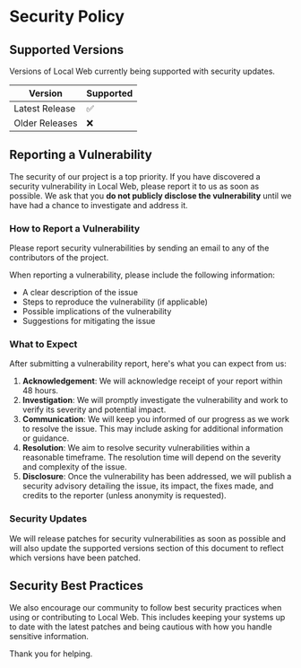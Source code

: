 # Security Policy

## Supported Versions

Versions of Local Web currently being supported with security updates.

| Version        | Supported          |
| -------------- | ------------------ |
| Latest Release | :white_check_mark: |
| Older Releases | :x:                |

## Reporting a Vulnerability

The security of our project is a top priority. If you have discovered a security vulnerability in Local Web, please report it to us as soon as possible. We ask that you **do not publicly disclose the vulnerability** until we have had a chance to investigate and address it.

### How to Report a Vulnerability

Please report security vulnerabilities by sending an email to any of the contributors of the project.

When reporting a vulnerability, please include the following information:

- A clear description of the issue
- Steps to reproduce the vulnerability (if applicable)
- Possible implications of the vulnerability
- Suggestions for mitigating the issue

### What to Expect

After submitting a vulnerability report, here's what you can expect from us:

1. **Acknowledgement**: We will acknowledge receipt of your report within 48 hours.
2. **Investigation**: We will promptly investigate the vulnerability and work to verify its severity and potential impact.
3. **Communication**: We will keep you informed of our progress as we work to resolve the issue. This may include asking for additional information or guidance.
4. **Resolution**: We aim to resolve security vulnerabilities within a reasonable timeframe. The resolution time will depend on the severity and complexity of the issue.
5. **Disclosure**: Once the vulnerability has been addressed, we will publish a security advisory detailing the issue, its impact, the fixes made, and credits to the reporter (unless anonymity is requested).

### Security Updates

We will release patches for security vulnerabilities as soon as possible and will also update the supported versions section of this document to reflect which versions have been patched.

## Security Best Practices

We also encourage our community to follow best security practices when using or contributing to Local Web. This includes keeping your systems up to date with the latest patches and being cautious with how you handle sensitive information.

Thank you for helping.
